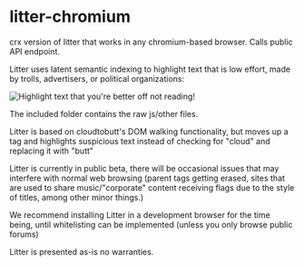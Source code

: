 # litter-chromium
crx version of litter that works in any chromium-based browser. Calls public API endpoint.

Litter uses latent semantic indexing to highlight text that is low effort, made by trolls, advertisers, or political organizations:

![Highlight text that you're better off not reading](https://cdn.discordapp.com/attachments/774344186773241906/786422093741948998/unknown.png)!

The included folder contains the raw js/other files.

Litter is based on cloudtobutt's DOM walking functionality, but moves up a tag and highlights suspicious text instead of checking for "cloud" and replacing it with "butt"

Litter is currently in public beta, there will be occasional issues that may interfere with normal web browsing (parent tags getting erased, sites that are used to share music/"corporate" content receiving flags due to the style of titles, among other minor things.)

We recommend installing Litter in a development browser for the time being, until whitelisting can be implemented (unless you only browse public forums)

Litter is presented as-is no warranties.
